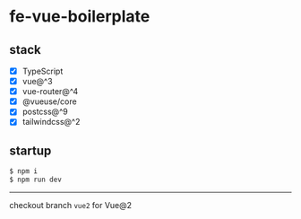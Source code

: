 # fe-vue-boilerplate

## stack

- [x] TypeScript
- [x] vue@^3
- [x] vue-router@^4
- [x] @vueuse/core
- [x] postcss@^9
- [x] tailwindcss@^2

## startup

``` bash
$ npm i
$ npm run dev
```
---

checkout branch `vue2` for Vue@2
